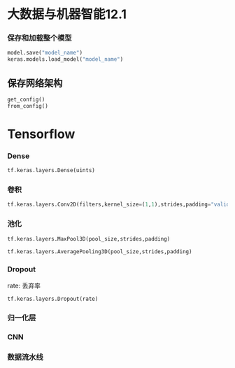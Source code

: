 # 大数据与机器智能12.1

### 保存和加载整个模型
```python
model.save("model_name")
keras.models.load_model("model_name")
```
## 保存网络架构
```python
get_config()
from_config()
```
# Tensorflow

### Dense
```python
tf.keras.layers.Dense(uints)
```
###  卷积
```python
tf.keras.layers.Conv2D(filters,kernel_size=(1,1),strides,padding="valid")
```
### 池化
```python
tf.keras.layers.MaxPool3D(pool_size,strides,padding)

tf.keras.layers.AveragePooling3D(pool_size,strides,padding)
```
### Dropout
rate: 丢弃率
```python
tf.keras.layers.Dropout(rate)
```

### 归一化层

### CNN

### 数据流水线
